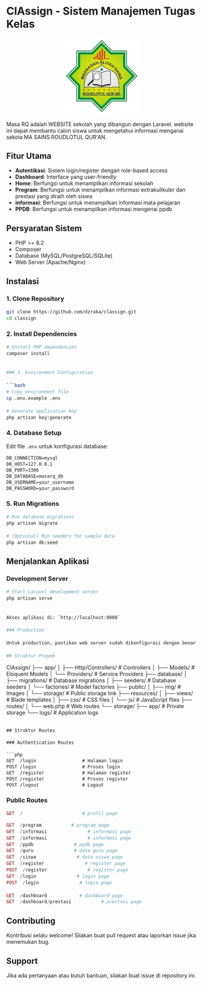 # ClAssign - Sistem Manajemen Tugas Kelas

<p align="center">
<img src="public\images\logo.png" width="200" alt="ClAssign Logo">
</p>

Masa RQ adalah WEBSITE sekolah yang dibangun dengan Laravel. website ini dapat membantu calon siswa untuk mengetahui informasi menganai sekola MA SAINS ROUDLOTUL QUR'AN.

## Fitur Utama
-   **Autentikasi**: Sistem login/register dengan role-based access
-   **Dashboard**: Interface yang user-friendly 
-   **Home**: Berfungsi untuk menampilkan informasi sekolah
-   **Program**: Berfungsi untuk menampilkan informasi extrakulikuler dan prestasi yang diraih oleh siswa
-   **informasi**: Berfungsi untuk menampilkan informasi mata pelajaran
-   **PPDB**: Berfungsi untuk menampilkan informasi mengenai ppdb


## Persyaratan Sistem

-   PHP >= 8.2
-   Composer
-   Database (MySQL/PostgreSQL/SQLite)
-   Web Server (Apache/Nginx)

## Instalasi

### 1. Clone Repository

```bash
git clone https://github.com/dzraka/classign.git
cd classign
```

### 2. Install Dependencies

```bash
# Install PHP dependencies
composer install


### 3. Environment Configuration

```bash
# Copy environment file
cp .env.example .env

# Generate application key
php artisan key:generate
```

### 4. Database Setup

Edit file `.env` untuk konfigurasi database:

```env
DB_CONNECTION=mysql
DB_HOST=127.0.0.1
DB_PORT=3306
DB_DATABASE=masarq_db
DB_USERNAME=your_username
DB_PASSWORD=your_password
```

### 5. Run Migrations

```bash
# Run database migrations
php artisan migrate

# (Optional) Run seeders for sample data
php artisan db:seed
```


## Menjalankan Aplikasi

### Development Server

```bash
# Start Laravel development server
php artisan serve


Akses aplikasi di: `http://localhost:8000`

### Production

Untuk production, pastikan web server sudah dikonfigurasi dengan benar dan arahkan document root ke folder `public/`.

## Struktur Proyek

```
ClAssign/
├── app/
│   ├── Http/Controllers/     # Controllers
│   ├── Models/              # Eloquent Models
│   └── Providers/           # Service Providers
├── database/
│   ├── migrations/          # Database migrations
│   ├── seeders/            # Database seeders
│   └── factories/          # Model factories
├── public/
│   ├── img/                # Images
│   └── storage/            # Public storage link
├── resources/
│   ├── views/              # Blade templates
│   ├── css/                # CSS files
│   └── js/                 # JavaScript files
├── routes/
│   └── web.php             # Web routes
└── storage/
    ├── app/                # Private storage
    └── logs/               # Application logs
```

## Struktur Routes

### Authentication Routes

```php
GET  /login                 # Halaman login
POST /login                 # Proses login
GET  /register              # Halaman register
POST /register              # Proses register
POST /logout                # Logout
```

### Public Routes

```php
GET  /                      # profil page
```

```php
GET  /program           # program page
GET  /informasi               # informasi page
GET  /informasi               # informasi page
GET  /ppdb               # ppdb page
GET  /guru               # data guru page
GET  /siswa               # data siswa page
GET  /register               # register page
POST  /register               # register page
GET  /login               # login page
POST  /login               # login page

GET  /dashboard            # dashboard page
GET  /dashboard/prestasi           # prestasi page
```

## Contributing

Kontribusi selalu welcome! Silakan buat pull request atau laporkan issue jika menemukan bug.

## Support

Jika ada pertanyaan atau butuh bantuan, silakan buat issue di repository ini.